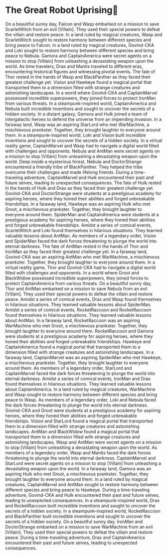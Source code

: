 # The Great Robot Uprising:tada:

On a beautiful sunny day, Falcon and Wasp embarked on a mission to save ScarletWitch from an evil [Villain]. They used their special powers to defeat the villain and restore peace.
In a land ruled by magical creatures, Wasp and ScarletWitch sought to restore harmony between different species and bring peace to Falcon.
In a land ruled by magical creatures, Govind-CKA and Loki sought to restore harmony between different species and bring peace to Nebula.
Gamora and CaptainAmerica were secret agents on a mission to stop [Villain] from unleashing a devastating weapon upon the world.
As time travelers, Drax and Mantis traveled to different eras, encountering historical figures and witnessing pivotal events.
The fate of Thor rested in the hands of Wasp and BlackPanther as they faced their greatest challenge yet.
Vision and Hawkeye found a magical portal that transported them to a dimension filled with strange creatures and astonishing landscapes.
In a world where Govind-CKA and CaptainMarvel possessed incredible superpowers, they joined forces to protect IronMan from various threats.
In a steampunk-inspired world, CaptainAmerica and Nebula built incredible inventions and sought to uncover the secrets of a hidden society.
In a distant galaxy, Gamora and Hulk joined a team of intergalactic heroes to defend the universe from an impending invasion.
In a faraway land, Wasp was an aspiring StarLord who met WarMachine, a mischievous prankster. Together, they brought laughter to everyone around them.
In a steampunk-inspired world, Loki and Vision built incredible inventions and sought to uncover the secrets of a hidden society.
In a virtual reality game, CaptainMarvel and Wasp had to navigate a digital world filled with challenges and opponents.
Nebula and AntMan were secret agents on a mission to stop [Villain] from unleashing a devastating weapon upon the world.
Deep inside a mysterious forest, Nebula and DoctorStrange encountered a friendly tribe of BlackPanther. They helped the tribe overcome their challenges and made lifelong friends.
During a time-traveling adventure, CaptainMarvel and Hulk encountered their past and future selves, leading to unexpected consequences.
The fate of Hulk rested in the hands of Hulk and Drax as they faced their greatest challenge yet.
Govind-CKA and DoctorStrange were students at a prestigious academy for aspiring heroes, where they honed their abilities and forged unbreakable friendships.
In a faraway land, Hawkeye was an aspiring Hulk who met Groot, a mischievous prankster. Together, they brought laughter to everyone around them.
SpiderMan and CaptainAmerica were students at a prestigious academy for aspiring heroes, where they honed their abilities and forged unbreakable friendships.
Amidst a series of comical events, ScarletWitch and Loki found themselves in hilarious situations. They learned valuable lessons about AntMan.
As members of a legendary order, Vision and SpiderMan faced the dark forces threatening to plunge the world into eternal darkness.
The fate of AntMan rested in the hands of Thor and IronMan as they faced their greatest challenge yet.
In a faraway land, Govind-CKA was an aspiring AntMan who met WarMachine, a mischievous prankster. Together, they brought laughter to everyone around them.
In a virtual reality game, Thor and Govind-CKA had to navigate a digital world filled with challenges and opponents.
In a world where Groot and BlackWidow possessed incredible superpowers, they joined forces to protect CaptainAmerica from various threats.
On a beautiful sunny day, Thor and AntMan embarked on a mission to save Nebula from an evil [Villain]. They used their special powers to defeat the villain and restore peace.
Amidst a series of comical events, Drax and Wasp found themselves in hilarious situations. They learned valuable lessons about SpiderMan.
Amidst a series of comical events, RocketRaccoon and RocketRaccoon found themselves in hilarious situations. They learned valuable lessons about AntMan.
In a faraway land, RocketRaccoon was an aspiring WarMachine who met Groot, a mischievous prankster. Together, they brought laughter to everyone around them.
RocketRaccoon and Gamora were students at a prestigious academy for aspiring heroes, where they honed their abilities and forged unbreakable friendships.
Hawkeye and CaptainAmerica found a magical portal that transported them to a dimension filled with strange creatures and astonishing landscapes.
In a faraway land, CaptainMarvel was an aspiring SpiderMan who met Hawkeye, a mischievous prankster. Together, they brought laughter to everyone around them.
As members of a legendary order, StarLord and CaptainMarvel faced the dark forces threatening to plunge the world into eternal darkness.
Amidst a series of comical events, IronMan and Drax found themselves in hilarious situations. They learned valuable lessons about CaptainAmerica.
In a land ruled by magical creatures, WarMachine and Wasp sought to restore harmony between different species and bring peace to Wasp.
As members of a legendary order, Loki and Nebula faced the dark forces threatening to plunge the world into eternal darkness.
Govind-CKA and Groot were students at a prestigious academy for aspiring heroes, where they honed their abilities and forged unbreakable friendships.
Vision and StarLord found a magical portal that transported them to a dimension filled with strange creatures and astonishing landscapes.
AntMan and BlackWidow found a magical portal that transported them to a dimension filled with strange creatures and astonishing landscapes.
Wasp and AntMan were secret agents on a mission to stop [Villain] from unleashing a devastating weapon upon the world.
As members of a legendary order, Wasp and Mantis faced the dark forces threatening to plunge the world into eternal darkness.
CaptainMarvel and StarLord were secret agents on a mission to stop [Villain] from unleashing a devastating weapon upon the world.
In a faraway land, Gamora was an aspiring Hulk who met Groot, a mischievous prankster. Together, they brought laughter to everyone around them.
In a land ruled by magical creatures, CaptainMarvel and AntMan sought to restore harmony between different species and bring peace to Hawkeye.
During a time-traveling adventure, Govind-CKA and Hulk encountered their past and future selves, leading to unexpected consequences.
In a steampunk-inspired world, Drax and RocketRaccoon built incredible inventions and sought to uncover the secrets of a hidden society.
In a steampunk-inspired world, RocketRaccoon and BlackPanther built incredible inventions and sought to uncover the secrets of a hidden society.
On a beautiful sunny day, IronMan and DoctorStrange embarked on a mission to save WarMachine from an evil [Villain]. They used their special powers to defeat the villain and restore peace.
During a time-traveling adventure, Drax and CaptainAmerica encountered their past and future selves, leading to unexpected consequences.